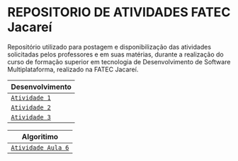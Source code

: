 # REPOSITORIO DE ATIVIDADES FATEC Jacareí
 Repositório utilizado para postagem e disponibilização das atividades solicitadas pelos professores e em suas matérias, durante a realização do curso de formação superior em tecnologia de Desenvolvimento de Software Multiplataforma, realizado na FATEC Jacareí.

 | Desenvolvimento |
 |----|
 | [`Atividade 1`](https://github.com/marcknero/2-DSM-24/tree/main/DesenvolvimentoWeb/lista1) |
 | [`Atividade 2`](https://github.com/marcknero/2-DSM-24/blob/main/DesenvolvimentoWeb/lista2.html) |
 | [`Atividade 3`](https://github.com/marcknero/2-DSM-24/tree/main/DesenvolvimentoWeb/atividade3-240917)|

 
 | Algoritimo |
 |----|
 | [`Atividade Aula 6`](https://github.com/marcknero/2-DSM-24/tree/main/Algoritmo/AtividadeAula6) |
